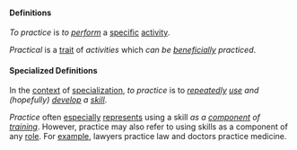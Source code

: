 #### Definitions

*To practice* is *to [perform](https://github.com/gcassel/Modular-Organizing-Terminology/blob/master/terms/perform.md)* a [specific](https://github.com/gcassel/Modular-Organizing-Terminology/blob/master/terms/specific.md) [activity](https://github.com/gcassel/Modular-Organizing-Terminology/blob/master/terms/activity.md).

*Practical* is a [trait](https://github.com/gcassel/Modular-Organization-Terminology/blob/master/terms/trait.md) of *activities* which *can be [beneficially](https://github.com/gcassel/Modular-Organization-Terminology/blob/master/terms/benefit.md) practiced*.

#### Specialized Definitions

In the [context](https://github.com/gcassel/Modular-Organizing-Terminology/blob/master/terms/context.md) of [specialization](https://github.com/gcassel/Modular-Organizing-Terminology/blob/master/terms/specialize.md), *to practice* is to *[repeatedly](https://github.com/gcassel/Modular-Organizing-Terminology/blob/master/terms/repeat.md) [use](https://github.com/gcassel/Modular-Organization-Terminology/blob/master/terms/use.md) and (hopefully) [develop](https://github.com/gcassel/Modular-Organizing-Terminology/blob/master/terms/develop.md) a [skill](https://github.com/gcassel/Modular-Organization-Terminology/blob/master/terms/skill.md)*.

*Practice* often [especially](https://github.com/gcassel/Modular-Organization-Terminology/blob/master/terms/specialize.md) [represents](https://github.com/gcassel/Modular-Organization-Terminology/blob/master/terms/represent.md) using a skill *as a [component](https://github.com/gcassel/Modular-Organization-Terminology/blob/master/terms/component.md) of [training](https://github.com/gcassel/Modular-Organization-Terminology/blob/master/terms/train.md)*.   However, practice may also refer to using skills as a component of any [role](https://github.com/gcassel/Modular-Organization-Terminology/blob/master/terms/role.md).  For [example](https://github.com/gcassel/Modular-Organization-Terminology/blob/master/terms/example.md), lawyers practice law and doctors practice medicine.

